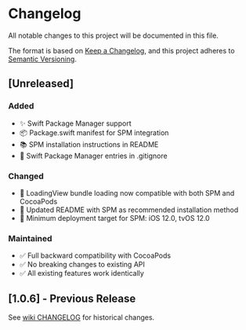 # Changelog

All notable changes to this project will be documented in this file.

The format is based on [Keep a Changelog](https://keepachangelog.com/en/1.0.0/),
and this project adheres to [Semantic Versioning](https://semver.org/spec/v2.0.0.html).

## [Unreleased]

### Added
- ✨ Swift Package Manager support
- 📦 Package.swift manifest for SPM integration
- 📚 SPM installation instructions in README
- 🔧 Swift Package Manager entries in .gitignore

### Changed
- 🔧 LoadingView bundle loading now compatible with both SPM and CocoaPods
- 📝 Updated README with SPM as recommended installation method
- 🎯 Minimum deployment target for SPM: iOS 12.0, tvOS 12.0

### Maintained
- ✅ Full backward compatibility with CocoaPods
- ✅ No breaking changes to existing API
- ✅ All existing features work identically

## [1.0.6] - Previous Release

See [wiki CHANGELOG](https://github.com/MengTo/Spring/wiki/CHANGELOG) for historical changes.
